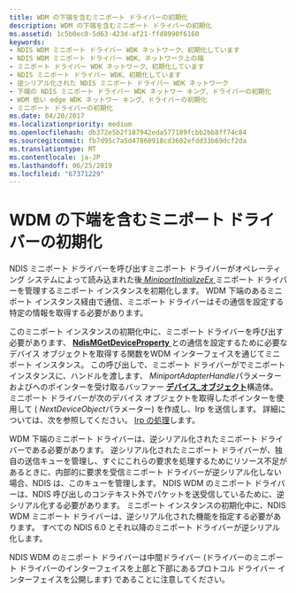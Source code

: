 ```yaml
---
title: WDM の下端を含むミニポート ドライバーの初期化
description: WDM の下端を含むミニポート ドライバーの初期化
ms.assetid: 1c5b0ec0-5d63-423d-af21-ffd8990f6160
keywords:
- NDIS WDM ミニポート ドライバー WDK ネットワーク、初期化しています
- NDIS WDM ミニポート ドライバー WDK、ネットワーク上の端
- ミニポート ドライバー WDK ネットワーク、初期化しています
- NDIS ミニポート ドライバー WDK、初期化しています
- 逆シリアル化された NDIS ミニポート ドライバー WDK ネットワーク
- 下端の NDIS ミニポート ドライバー WDK ネットワー キング、ドライバーの初期化
- WDM 低い edge WDK ネットワー キング、ドライバーの初期化
- ミニポート ドライバーの初期化
ms.date: 04/20/2017
ms.localizationpriority: medium
ms.openlocfilehash: db372e5b2f187942eda577189fcbb2bb8ff74c84
ms.sourcegitcommit: fb7d95c7a5d47860918cd3602efdd33b69dcf2da
ms.translationtype: MT
ms.contentlocale: ja-JP
ms.lasthandoff: 06/25/2019
ms.locfileid: "67371229"
---
```

# <a name="initializing-a-miniport-driver-with-a-wdm-lower-edge"></a>WDM の下端を含むミニポート ドライバーの初期化





NDIS ミニポート ドライバーを呼び出すミニポート ドライバーがオペレーティング システムによって読み込まれた後[ *MiniportInitializeEx* ](https://docs.microsoft.com/windows-hardware/drivers/ddi/content/ndis/nc-ndis-miniport_initialize)ミニポート ドライバーを管理するミニポート インスタンスを初期化します。 WDM 下端のあるミニポート インスタンス経由で通信、ミニポート ドライバーはその通信を設定する特定の情報を取得する必要があります。

このミニポート インスタンスの初期化中に、ミニポート ドライバーを呼び出す必要があります、 [ **NdisMGetDeviceProperty** ](https://docs.microsoft.com/windows-hardware/drivers/ddi/content/ndis/nf-ndis-ndismgetdeviceproperty)との通信を設定するために必要なデバイス オブジェクトを取得する関数をWDM インターフェイスを通じてミニポート インスタンス。 この呼び出しで、ミニポート ドライバーがでミニポート インスタンスに、ハンドルを渡します、 *MiniportAdapterHandle*パラメーターおよびへのポインターを受け取るバッファー [**デバイス\_オブジェクト**](https://docs.microsoft.com/windows-hardware/drivers/ddi/content/wdm/ns-wdm-_device_object)構造体。 ミニポート ドライバーが次のデバイス オブジェクトを取得したポインターを使用して ( *NextDeviceObject*パラメーター) を作成し、Irp を送信します。 詳細については、次を参照してください。 [Irp の処理](https://docs.microsoft.com/windows-hardware/drivers/kernel/handling-irps)します。

WDM 下端のミニポート ドライバーは、逆シリアル化されたミニポート ドライバーである必要があります。 逆シリアル化されたミニポート ドライバーが、独自の送信キューを管理し、すぐにこれらの要求を処理するためにリソース不足があるときに、内部的に要求を受信ミニポート ドライバーが逆シリアル化しない場合、NDIS は、このキューを管理します。 NDIS WDM のミニポート ドライバーは、NDIS 呼び出しのコンテキスト外でパケットを送受信しているために、逆シリアル化する必要があります。 ミニポート インスタンスの初期化中に、NDIS WDM ミニポート ドライバーは、逆シリアル化された機能を指定する必要があります。 すべての NDIS 6.0 とそれ以降のミニポート ドライバーが逆シリアル化します。

NDIS WDM のミニポート ドライバーは中間ドライバー (ドライバーのミニポート ドライバーのインターフェイスを上部と下部にあるプロトコル ドライバー インターフェイスを公開します) であることに注意してください。

 

 





